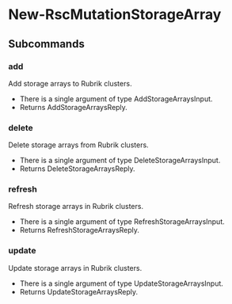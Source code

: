 # New-RscMutationStorageArray
## Subcommands
### add
Add storage arrays to Rubrik clusters.

- There is a single argument of type AddStorageArraysInput.
- Returns AddStorageArraysReply.
### delete
Delete storage arrays from Rubrik clusters.

- There is a single argument of type DeleteStorageArraysInput.
- Returns DeleteStorageArraysReply.
### refresh
Refresh storage arrays in Rubrik clusters.

- There is a single argument of type RefreshStorageArraysInput.
- Returns RefreshStorageArraysReply.
### update
Update storage arrays in Rubrik clusters.

- There is a single argument of type UpdateStorageArraysInput.
- Returns UpdateStorageArraysReply.
